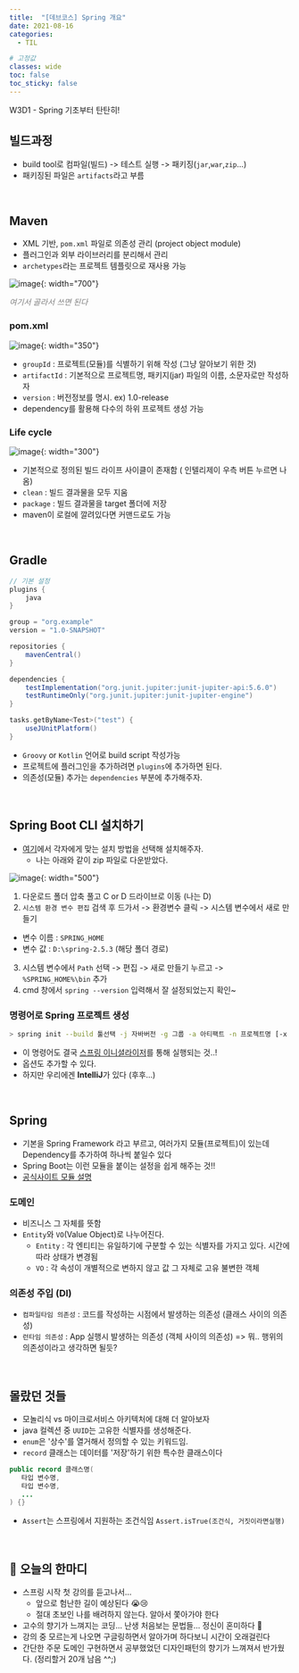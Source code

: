 ```yaml
---
title:  "[데브코스] Spring 개요"
date: 2021-08-16
categories: 
  - TIL

# 고정값
classes: wide
toc: false
toc_sticky: false
---
```


W3D1 - Spring 기초부터 탄탄히!

## 빌드과정

- build tool로 컴파일(빌드) -> 테스트 실행 -> 패키징(`jar`,`war`,`zip`...)
- 패키징된 파일은 `artifacts`라고 부름

<BR>

## Maven

- XML 기반, `pom.xml` 파일로 의존성 관리 (project object module)
- 플러그인과 외부 라이브러리를 분리해서 관리
- `archetypes`라는 프로젝트 템플릿으로 재사용 가능

![image](https://user-images.githubusercontent.com/71180414/129455496-4b4c0557-1b37-42d8-b6a9-3baf0518196a.png){: width="700"}

<span style='color:gray; font-style:italic'>여기서 골라서 쓰면 된다</span>

### pom.xml 

![image](https://user-images.githubusercontent.com/71180414/129481198-63bd2c78-0cf2-4b47-a9a3-d83e49b4a7c8.png){: width="350"}

- `groupId` : 프로젝트(모듈)를 식별하기 위해 작성 (그냥 알아보기 위한 것)
- `artifactId` : 기본적으로 프로젝트명, 패키지(jar) 파일의 이름, 소문자로만 작성하자
- `version` : 버전정보를 명시. ex) 1.0-release 
- dependency를 활용해 다수의 하위 프로젝트 생성 가능

### Life cycle

![image](https://user-images.githubusercontent.com/71180414/129481435-d96cbd51-c64c-429e-b56d-e5b8adee5607.png){: width="300"}

- 기본적으로 정의된 빌드 라이프 사이클이 존재함 ( 인텔리제이 우측 버튼 누르면 나옴)
- `clean` : 빌드 결과물을 모두 지움
- `package` : 빌드 결과물을 target 폴더에 저장
- maven이 로컬에 깔려있다면 커맨드로도 가능

<br>

## Gradle

```groovy
// 기본 설정
plugins {
    java
}

group = "org.example"
version = "1.0-SNAPSHOT"

repositories {
    mavenCentral()
}

dependencies {
    testImplementation("org.junit.jupiter:junit-jupiter-api:5.6.0")
    testRuntimeOnly("org.junit.jupiter:junit-jupiter-engine")
}

tasks.getByName<Test>("test") {
    useJUnitPlatform()
}
```

- `Groovy` or `Kotlin` 언어로 build script 작성가능
- 프로젝트에 플러그인을 추가하려면 `plugins`에 추가하면 된다.
- 의존성(모듈) 추가는 `dependencies` 부분에 추가해주자.

<br>

## Spring Boot CLI 설치하기

- [여기](https://docs.spring.io/spring-boot/docs/current/reference/html/getting-started.html#getting-started.installing.cli)에서 각자에게 맞는 설치 방법을 선택해 설치해주자.
  - 나는 아래와 같이 zip 파일로 다운받았다.

![image](https://user-images.githubusercontent.com/71180414/129485148-5d1e3cf9-87f0-4ad2-9c76-c42fbcef14a1.png){: width="500"}

1. 다운로드 폴더 압축 풀고 C or D 드라이브로 이동 (나는 D)
2. `시스템 환경 변수 편집` 검색 후 드가서 -> 환경변수 클릭 -> 시스템 변수에서 새로 만들기 
  - 변수 이름 : `SPRING_HOME`
  - 변수 값 : `D:\spring-2.5.3` (해당 폴더 경로)
3. 시스템 변수에서 `Path` 선택 -> 편집 -> 새로 만들기 누르고 -> `%SPRING_HOME%\bin` 추가
4. cmd 창에서 `spring --version` 입력해서 잘 설정되었는지 확인~ 

### 명령어로 Spring 프로젝트 생성

```sh
> spring init --build 툴선택 -j 자바버전 -g 그룹 -a 아티팩트 -n 프로젝트명 [-x 프로젝트명]
```

- 이 명령어도 결국 [스프링 이니셜라이저](https://start.spring.io/)를 통해 실행되는 것..!
- 옵션도 추가할 수 있다.
- 하지만 우리에겐 **IntelliJ**가 있다 (후후...)

<br>

## Spring

- 기본을 Spring Framework 라고 부르고, 여러가지 모듈(프로젝트)이 있는데 Dependency를 추가하여 하나씩 붙일수 있다 
- Spring Boot는 이런 모듈을 붙이는 설정을 쉽게 해주는 것!!
- [공식사이트 모듈 설명](https://spring.io/projects/spring-framework)

### 도메인

- 비즈니스 그 자체를 뜻함
- `Entity`와 `VO`(Value Object)로 나누어진다.
  - `Entity` : 각 엔티티는 유일하기에 구분할 수 있는 식별자를 가지고 있다. 시간에 따라 상태가 변경됨
  - `VO` : 각 속성이 개별적으로 변하지 않고 값 그 자체로 고유 불변한 객체

### 의존성 주입 (DI) 

- `컴파일타임 의존성` : 코드를 작성하는 시점에서 발생하는 의존성 (클래스 사이의 의존성)
- `런타임 의존성` : App 실행시 발생하는 의존성 (객체 사이의 의존성) => 뭐.. 행위의 의존성이라고 생각하면 될듯?


<br>

## 몰랐던 것들

- 모놀리식 vs 마이크로서비스 아키텍처에 대해 더 알아보자
- java 컬렉션 중 `UUID`는 고유한 식별자를 생성해준다.
- `enum`은 '상수'를 열거해서 정의할 수 있는 키워드임.
- `record` 클래스는 데이터를 '저장'하기 위한 특수한 클래스이다

```java
public record 클래스명(
   타입 변수명,
   타입 변수명,
   ...
) {}
```

- `Assert`는 스프링에서 지원하는 조건식임 `Assert.isTrue(조건식, 거짓이라면실행)`



<br>

## 📢 오늘의 한마디

- 스프링 시작 첫 강의를 듣고나서... 
  - 앞으로 험난한 길이 예상된다 😭😢
  - 절대 초보인 나를 배려하지 않는다. 알아서 쫓아가야 한다
- 고수의 향기가 느껴지는 코딩... 난생 처음보는 문법들... 정신이 혼미하다 🤮
- 강의 중 모르는게 나오면 구글링하면서 알아가며 하다보니 시간이 오래걸린다
- 간단한 주문 도메인 구현하면서 공부했었던 디자인패턴의 향기가 느껴져서 반가웠다. (정리할거 20개 남음 ^^;)


<br>